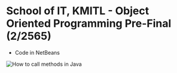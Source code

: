 # School of IT, KMITL - Object Oriented Programming Pre-Final (2/2565)
- Code in NetBeans


![How to call methods in Java](https://preview.redd.it/5ijyp3v9qr051.png?auto=webp&s=4187b78133632a76bfd6d4d8892db352a2202e6c)
